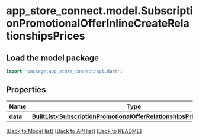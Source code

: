# app_store_connect.model.SubscriptionPromotionalOfferInlineCreateRelationshipsPrices

## Load the model package
```dart
import 'package:app_store_connect/api.dart';
```

## Properties
Name | Type | Description | Notes
------------ | ------------- | ------------- | -------------
**data** | [**BuiltList&lt;SubscriptionPromotionalOfferRelationshipsPricesDataInner&gt;**](SubscriptionPromotionalOfferRelationshipsPricesDataInner.md) |  | [optional] 

[[Back to Model list]](../README.md#documentation-for-models) [[Back to API list]](../README.md#documentation-for-api-endpoints) [[Back to README]](../README.md)


